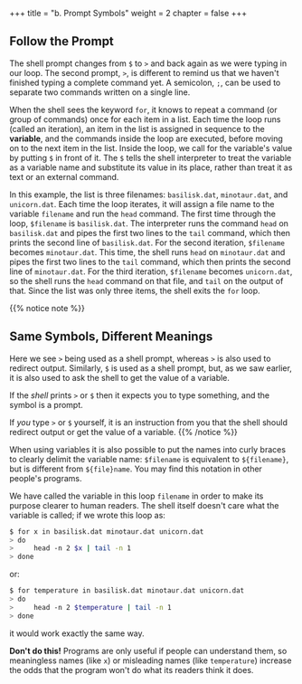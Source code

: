 +++
title = "b. Prompt Symbols"
weight = 2
chapter = false
+++


## Follow the Prompt

The shell prompt changes from `$` to `>` and back again as we were
typing in our loop. The second prompt, `>`, is different to remind
us that we haven't finished typing a complete command yet. A semicolon, `;`,
can be used to separate two commands written on a single line.

When the shell sees the keyword `for`,
it knows to repeat a command (or group of commands) once for each item in a list.
Each time the loop runs (called an iteration), an item in the list is assigned in sequence to
the **variable**, and the commands inside the loop are executed, before moving on to
the next item in the list. Inside the loop, we call for the variable's value by putting `$` 
in front of it. The `$` tells the shell interpreter to treat the variable as a variable 
name and substitute its value in its place, rather than treat it as text or an external command.

In this example, the list is three filenames: `basilisk.dat`, `minotaur.dat`, and `unicorn.dat`.
Each time the loop iterates, it will assign a file name to the variable `filename`
and run the `head` command. The first time through the loop, `$filename` is `basilisk.dat`.
The interpreter runs the command `head` on `basilisk.dat` and pipes the first two lines to 
the `tail` command, which then prints the second line of `basilisk.dat`. For the second iteration, `$filename` becomes `minotaur.dat`. This time, the shell runs `head` on `minotaur.dat`
and pipes the first two lines to the `tail` command, which then prints the second line of `minotaur.dat`.
For the third iteration, `$filename` becomes `unicorn.dat`, so the shell runs the `head` command 
on that file, and `tail` on the output of that. Since the list was only three items, the shell exits the `for` loop.

{{% notice note %}}
## Same Symbols, Different Meanings

Here we see `>` being used as a shell prompt, whereas `>` is also
used to redirect output.
Similarly, `$` is used as a shell prompt, but, as we saw earlier,
it is also used to ask the shell to get the value of a variable.

If the *shell* prints `>` or `$` then it expects you to type something,
and the symbol is a prompt.

If *you* type `>` or `$` yourself, it is an instruction from you that
the shell should redirect output or get the value of a variable.
{{% /notice %}}

When using variables it is also possible to put the names into curly braces to clearly
delimit the variable name: `$filename` is equivalent to `${filename}`, but is different from
`${file}name`. You may find this notation in other people's programs.

We have called the variable in this loop `filename` in order to make its purpose clearer
to human readers. The shell itself doesn't care what the variable is called;
if we wrote this loop as:

```Bash
$ for x in basilisk.dat minotaur.dat unicorn.dat
> do
>     head -n 2 $x | tail -n 1
> done
```

or:

```Bash
$ for temperature in basilisk.dat minotaur.dat unicorn.dat
> do
>     head -n 2 $temperature | tail -n 1
> done
```

it would work exactly the same way.

**Don't do this!**
Programs are only useful if people can understand them,
so meaningless names (like `x`) or misleading names (like `temperature`)
increase the odds that the program won't do what its readers think it does.
